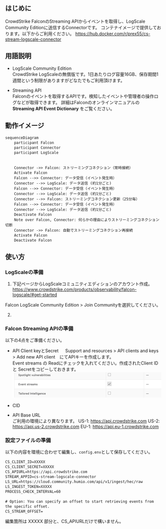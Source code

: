 ## はじめに
CrowdStrike FalconのStreaming APIからイベントを取得し、LogScale Community Editionに送信するConnectorです。
コンテナイメージで提供しております。以下からご利用ください。
https://hub.docker.com/r/prex55/cs-stream-logscale-connector

## 用語説明
- LogScale Community Edition  
CrowdStrike LogScaleの無償版です。1日あたりログ容量16GB、保存期間1週間という制限がありますがどなたでもご利用頂けます。

- Streaming API  
Falconのイベントを取得するAPIです。検知したイベントや管理者の操作ログなどが取得できます。
詳細はFalconのオンラインマニュアルの **Streaming API Event Dictionary** をご覧ください。


## 動作イメージ

```mermaid
sequenceDiagram
    participant Falcon
    participant Connector
    participant LogScale


    Connector ->> Falcon: ストリーミングコネクション（常時接続）
    Activate Falcon
    Falcon -->> Connector: データ受信（イベント発生時）
    Connector -->> LogScale: データ送信 (約1分ごと)
    Falcon -->> Connector: データ受信（イベント発生時）
    Connector -->> LogScale: データ送信 (約1分ごと)
    Connector -->> Falcon: ストリーミングコネクション更新（25分毎）
    Falcon -->> Connector: データ受信（イベント発生時）
    Connector -->> LogScale: データ送信 (約1分ごと)
    Deactivate Falcon
    Note over Falcon, Connector: 何らかの理由によりストリーミングコネクション切断
    Connector ->> Falcon: 自動でストリーミングコネクション再接続
    Activate Falcon
    Deactivate Falcon
```

## 使い方

### LogScaleの準備
1. 下記ページからLogScaleコミュニティエディションのアカウント作成。
https://www.crowdstrike.com/products/observability/falcon-logscale/#get-started  

Falcon LogScale Community Edition > Join Communityを選択してください。

2. 


### Falcon Streaming APIの準備
以下の4点をご準備ください。
- API Client keyとSecret 　
Support and resources > API clients and keys > Add new API client　にてAPIキーを作成します。  
Event streams の Readにチェックを入れてください。作成されたClient IDと Secretをコピーしておきます。
![](2023-01-05-14-26-20.png)


- CID
- API Base URL  
ご利用の環境により異なります。
US-1: https://api.crowdstrike.com
US-2: https://api.us-2.crowdstrike.com
EU-1: https://api.eu-1.crowdstrike.com


### 設定ファイルの準備
以下の内容を環境に合わせて編集し、`config.env`として保存してください。
```
CS_CLIENT_ID=XXXXX
CS_CLIENT_SECRET=XXXXX
CS_APIURL=https://api.crowdstrike.com
STREAM_APPID=cs-stream-logscale-connector
LS_URL=https://cloud.community.humio.com/api/v1/ingest/hec/raw
LS_INGEST_TOKEN=XXXXX
PROCESS_CHECK_INTERVAL=60

# Option: You can specify an offset to start retrieving events from the specific offset.
CS_STREAM_OFFSET=
```
編集箇所は XXXXX 部分と、CS_APIURLだけで構いません。